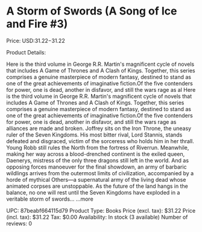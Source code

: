 # A Storm of Swords (A Song of Ice and Fire #3)

Price: USD:$31.22-$31.22

Product Details:

Here is the third volume in George R.R. Martin's magnificent cycle of novels that includes A Game of Thrones and A Clash of Kings. Together, this series comprises a genuine masterpiece of modern fantasy, destined to stand as one of the great achievements of imaginative fiction.Of the five contenders for power, one is dead, another in disfavor, and still the wars rage as al Here is the third volume in George R.R. Martin's magnificent cycle of novels that includes A Game of Thrones and A Clash of Kings. Together, this series comprises a genuine masterpiece of modern fantasy, destined to stand as one of the great achievements of imaginative fiction.Of the five contenders for power, one is dead, another in disfavor, and still the wars rage as alliances are made and broken. Joffrey sits on the Iron Throne, the uneasy ruler of the Seven Kingdoms. His most bitter rival, Lord Stannis, stands defeated and disgraced, victim of the sorceress who holds him in her thrall. Young Robb still rules the North from the fortress of Riverrun. Meanwhile, making her way across a blood-drenched continent is the exiled queen, Daenerys, mistress of the only three dragons still left in the world. And as opposing forces manoeuver for the final showdown, an army of barbaric wildlings arrives from the outermost limits of civilization, accompanied by a horde of mythical Others—a supernatural army of the living dead whose animated corpses are unstoppable. As the future of the land hangs in the balance, no one will rest until the Seven Kingdoms have exploded in a veritable storm of swords... ...more

UPC: 87beabf664115d79
Product Type: Books
Price (excl. tax): $31.22
Price (incl. tax): $31.22
Tax: $0.00
Availability: In stock (3 available)
Number of reviews: 0
